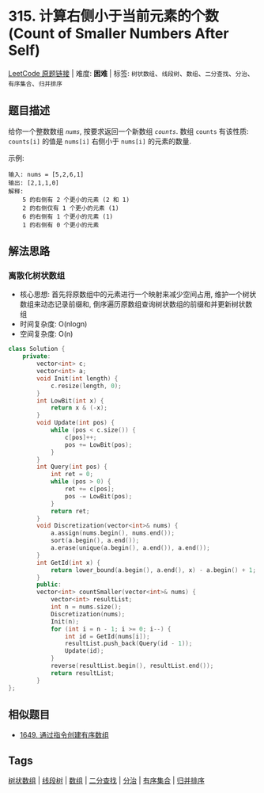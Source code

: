 # 315. 计算右侧小于当前元素的个数 (Count of Smaller Numbers After Self)

[LeetCode 原题链接](https://leetcode.cn/problems/count-of-smaller-numbers-after-self/) | 难度: **困难** | 标签: `树状数组`、`线段树`、`数组`、`二分查找`、`分治`、`有序集合`、`归并排序`

## 题目描述

给你一个整数数组 _`nums`_, 按要求返回一个新数组 _`counts`_. 数组 `counts` 有该性质: `counts[i]` 的值是 `nums[i]` 右侧小于 `nums[i]` 的元素的数量.

示例:

```plaintext
输入: nums = [5,2,6,1]
输出: [2,1,1,0] 
解释:
    5 的右侧有 2 个更小的元素 (2 和 1)
    2 的右侧仅有 1 个更小的元素 (1)
    6 的右侧有 1 个更小的元素 (1)
    1 的右侧有 0 个更小的元素
```

## 解法思路

### 离散化树状数组

- 核心思想: 首先将原数组中的元素进行一个映射来减少空间占用, 维护一个树状数组来动态记录前缀和, 倒序遍历原数组查询树状数组的前缀和并更新树状数组
- 时间复杂度: O(nlogn)
- 空间复杂度: O(n)

```cpp
class Solution {
    private:
        vector<int> c;
        vector<int> a;
        void Init(int length) {
            c.resize(length, 0);
        }
        int LowBit(int x) {
            return x & (-x);
        }
        void Update(int pos) {
            while (pos < c.size()) {
                c[pos]++;
                pos += LowBit(pos);
            }
        }
        int Query(int pos) {
            int ret = 0;
            while (pos > 0) {
                ret += c[pos];
                pos -= LowBit(pos);
            }
            return ret;
        }
        void Discretization(vector<int>& nums) {
            a.assign(nums.begin(), nums.end());
            sort(a.begin(), a.end());
            a.erase(unique(a.begin(), a.end()), a.end());
        }
        int GetId(int x) {
            return lower_bound(a.begin(), a.end(), x) - a.begin() + 1;
        }
        public:
        vector<int> countSmaller(vector<int>& nums) {
            vector<int> resultList;
            int n = nums.size();
            Discretization(nums);
            Init(n);
            for (int i = n - 1; i >= 0; i--) {
                int id = GetId(nums[i]);
                resultList.push_back(Query(id - 1));
                Update(id);
            }
            reverse(resultList.begin(), resultList.end());
            return resultList;
        }
};
```

## 相似题目

- [1649. 通过指令创建有序数组](https://leetcode.cn/problems/create-sorted-array-through-instructions/)

## Tags

[树状数组](/tags/binary-indexed-tree.md) | [线段树](/tags/segment-tree.md) | [数组](/tags/array.md) | [二分查找](/tags/binary-search.md) | [分治](/tags/divide-and-conquer.md) | [有序集合](/tags/ordered-set.md) | [归并排序](/tags/merge-sort.md)
